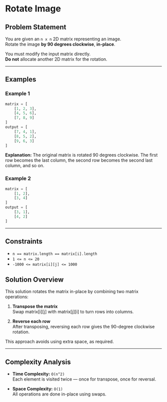 # Rotate Image

## Problem Statement

You are given an `n x n` 2D matrix representing an image.  
Rotate the image **by 90 degrees clockwise**, **in-place**.

You must modify the input matrix directly.  
**Do not** allocate another 2D matrix for the rotation.

---

## Examples

### Example 1
```python
matrix = [
    [1, 2, 3],
    [4, 5, 6],
    [7, 8, 9]
]
output = [
    [7, 4, 1],
    [8, 5, 2],
    [9, 6, 3]
]
```
**Explanation:**
The original matrix is rotated 90 degrees clockwise.
The first row becomes the last column, the second row becomes the second last column, and so on.
### Example 2
```python
matrix = [
    [1, 2],
    [3, 4]
]
output = [
    [3, 1],
    [4, 2]
]
```


---

## Constraints

- `n == matrix.length == matrix[i].length`
- `1 <= n <= 20`
- `-1000 <= matrix[i][j] <= 1000`

## Solution Overview

This solution rotates the matrix in-place by combining two matrix operations:

1. **Transpose the matrix**  
   Swap matrix[i][j] with matrix[j][i] to turn rows into columns.

2. **Reverse each row**  
   After transposing, reversing each row gives the 90-degree clockwise rotation.

This approach avoids using extra space, as required.

---

## Complexity Analysis

- **Time Complexity:** `O(n^2)`  
  Each element is visited twice — once for transpose, once for reversal.

- **Space Complexity:** `O(1)`  
  All operations are done in-place using swaps.
